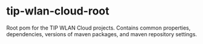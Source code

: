 # tip-wlan-cloud-root
Root pom for the TIP WLAN Cloud projects.
Contains common properties, dependencies, versions of maven packages, and maven repository settings.
